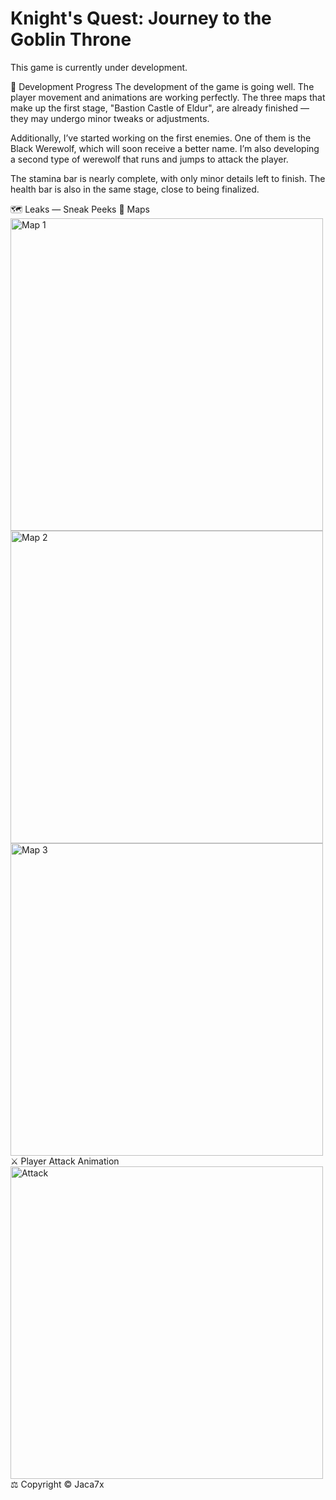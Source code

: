 # Knight's Quest: Journey to the Goblin Throne
This game is currently under development.

🚀 Development Progress
The development of the game is going well.
The player movement and animations are working perfectly. The three maps that make up the first stage, "Bastion Castle of Eldur", are already finished — they may undergo minor tweaks or adjustments.

Additionally, I’ve started working on the first enemies. One of them is the Black Werewolf, which will soon receive a better name. I’m also developing a second type of werewolf that runs and jumps to attack the player.

The stamina bar is nearly complete, with only minor details left to finish. The health bar is also in the same stage, close to being finalized.

🗺️ Leaks — Sneak Peeks
🏰 Maps
<img src="img readme/map1.png" alt="Map 1" width="500"/> <br> <img src="img readme/map2.png" alt="Map 2" width="500"/> <br> <img src="img readme/map3.png" alt="Map 3" width="500"/>
⚔️ Player Attack Animation
<img src="img readme/atk.png" alt="Attack" width="500"/>
⚖️ Copyright
© Jaca7x


